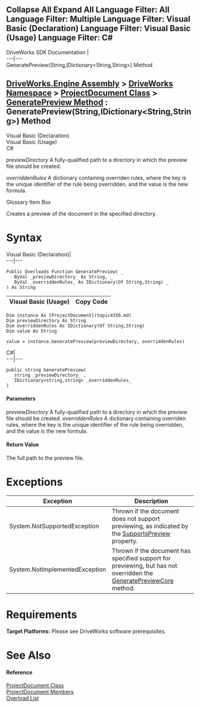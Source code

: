 Collapse All Expand All Language Filter: All  Language Filter: Multiple  Language Filter: Visual Basic (Declaration) Language Filter: Visual Basic (Usage) Language Filter: C#  
---  
DriveWorks SDK Documentation  |   
---|---  
GeneratePreview(String,IDictionary<String,String>) Method   
  
[DriveWorks.Engine Assembly](topic2156.md) > [DriveWorks Namespace](topic2159.md) > [ProjectDocument Class](topic4356.md) > [GeneratePreview Method](topic4374.md) : GeneratePreview(String,IDictionary<String,String>) Method  
---  
  
Visual Basic (Declaration)    
Visual Basic (Usage)    
C# 

_previewDirectory_
    A fully-qualified path to a directory in which the preview file should be created.

_overriddenRules_
    A dictionary containing overriden rules, where the key is the unique identifier of the rule being overridden, and the value is the new formula.

Glossary Item Box

Creates a preview of the document in the specified directory. 

# Syntax

Visual Basic (Declaration)|   
---|---  
      
    
    Public Overloads Function GeneratePreview( _
       ByVal _previewDirectory_ As String, _
       ByVal _overriddenRules_ As IDictionary(Of String,String) _
    ) As String  
  
Visual Basic (Usage)| Copy Code  
---|---  
      
    
    Dim instance As [ProjectDocument](topic4356.md)
    Dim previewDirectory As String
    Dim overriddenRules As IDictionary(Of String,String)
    Dim value As String
     
    value = instance.GeneratePreview(previewDirectory, overriddenRules)  
  
C#|   
---|---  
      
    
    public string GeneratePreview( 
       string _previewDirectory_ ,
       IDictionary<string,string> _overriddenRules_
    )  
  
#### Parameters

 _previewDirectory_
    A fully-qualified path to a directory in which the preview file should be created.
_overriddenRules_
    A dictionary containing overriden rules, where the key is the unique identifier of the rule being overridden, and the value is the new formula.

#### Return Value

The full path to the preview file.

# Exceptions

Exception| Description  
---|---  
System.NotSupportedException| Thrown if the document does not support previewing, as indicated by the [SupportsPreview](topic4396.md) property.  
System.NotImplementedException| Thrown if the document has specified support for previewing, but has not overridden the [GeneratePreviewCore](topic4377.md) method.  
  
# Requirements

**Target Platforms:** Please see DriveWorks software prerequisites.

# See Also

#### Reference

[ProjectDocument Class](topic4356.md)   
[ProjectDocument Members](topic4357.md)   
[Overload List](topic4374.md)


